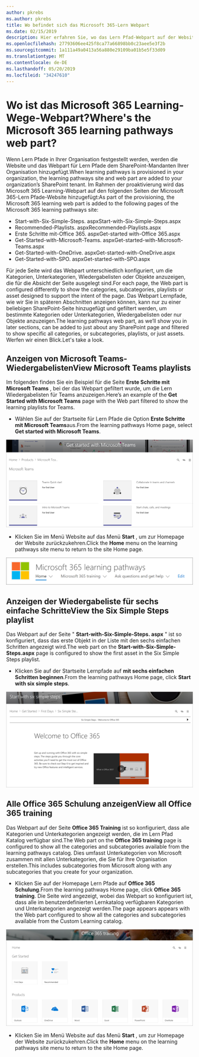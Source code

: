 ```yaml
---
author: pkrebs
ms.author: pkrebs
title: Wo befindet sich das Microsoft 365-Lern Webpart
ms.date: 02/15/2019
description: Hier erfahren Sie, wo das Lern Pfad-Webpart auf der Website für Lern Pfade angezeigt wird.
ms.openlocfilehash: 27793606ee425f8ca77a66898bb0c23aee5e3f2b
ms.sourcegitcommit: 1a111a49a0413a56a880e29109ba01b5e5f33d09
ms.translationtype: MT
ms.contentlocale: de-DE
ms.lasthandoff: 05/20/2019
ms.locfileid: "34247610"
---
```

# <a name="wheres-the-microsoft-365-learning-pathways-web-part"></a><span data-ttu-id="cdc3a-103">Wo ist das Microsoft 365 Learning-Wege-Webpart?</span><span class="sxs-lookup"><span data-stu-id="cdc3a-103">Where's the Microsoft 365 learning pathways web part?</span></span>

<span data-ttu-id="cdc3a-104">Wenn Lern Pfade in Ihrer Organisation festgestellt werden, werden die Website und das Webpart für Lern Pfade dem SharePoint-Mandanten Ihrer Organisation hinzugefügt.</span><span class="sxs-lookup"><span data-stu-id="cdc3a-104">When learning pathways is provisioned in your organization, the learning pathways site and web part are added to your organization’s SharePoint tenant.</span></span> <span data-ttu-id="cdc3a-105">Im Rahmen der proaktivierung wird das Microsoft 365 Learning-Webpart auf den folgenden Seiten der Microsoft 365-Lern Pfade-Website hinzugefügt:</span><span class="sxs-lookup"><span data-stu-id="cdc3a-105">As part of the provisioning, the Microsoft 365 learning web part is added to the following pages of the Microsoft 365 learning pathways site:</span></span>

- <span data-ttu-id="cdc3a-106">Start-with-Six-Simple-Steps. aspx</span><span class="sxs-lookup"><span data-stu-id="cdc3a-106">Start-with-Six-Simple-Steps.aspx</span></span> 
- <span data-ttu-id="cdc3a-107">Recommended-Playlists. aspx</span><span class="sxs-lookup"><span data-stu-id="cdc3a-107">Recommended-Playlists.aspx</span></span>
- <span data-ttu-id="cdc3a-108">Erste Schritte mit-Office 365. aspx</span><span class="sxs-lookup"><span data-stu-id="cdc3a-108">Get-started with-Office 365.aspx</span></span>
- <span data-ttu-id="cdc3a-109">Get-Started-with-Microsoft-Teams. aspx</span><span class="sxs-lookup"><span data-stu-id="cdc3a-109">Get-started-with-Microsoft-Teams.aspx</span></span>
- <span data-ttu-id="cdc3a-110">Get-Started-with-OneDrive. aspx</span><span class="sxs-lookup"><span data-stu-id="cdc3a-110">Get-started-with-OneDrive.aspx</span></span>
- <span data-ttu-id="cdc3a-111">Get-Started-with-SPO. aspx</span><span class="sxs-lookup"><span data-stu-id="cdc3a-111">Get-started-with-SPO.aspx</span></span>

<span data-ttu-id="cdc3a-112">Für jede Seite wird das Webpart unterschiedlich konfiguriert, um die Kategorien, Unterkategorien, Wiedergabelisten oder Objekte anzuzeigen, die für die Absicht der Seite ausgelegt sind.</span><span class="sxs-lookup"><span data-stu-id="cdc3a-112">For each page, the Web part is configured differently to show the categories, subcategories, playlists or asset designed to support the intent of the page.</span></span> <span data-ttu-id="cdc3a-113">Das Webpart Lernpfade, wie wir Sie in späteren Abschnitten anzeigen können, kann nur zu einer beliebigen SharePoint-Seite hinzugefügt und gefiltert werden, um bestimmte Kategorien oder Unterkategorien, Wiedergabelisten oder nur Objekte anzuzeigen.</span><span class="sxs-lookup"><span data-stu-id="cdc3a-113">The learning pathways web part, as we’ll show you in later sections, can be added to just about any SharePoint page and filtered to show specific all categories, or subcategories, playlists, or just assets.</span></span> <span data-ttu-id="cdc3a-114">Werfen wir einen Blick.</span><span class="sxs-lookup"><span data-stu-id="cdc3a-114">Let's take a look.</span></span> 

## <a name="view-microsoft-teams-playlists"></a><span data-ttu-id="cdc3a-115">Anzeigen von Microsoft Teams-Wiedergabelisten</span><span class="sxs-lookup"><span data-stu-id="cdc3a-115">View Microsoft Teams playlists</span></span>

<span data-ttu-id="cdc3a-116">Im folgenden finden Sie ein Beispiel für die Seite **Erste Schritte mit Microsoft Teams** , bei der das Webpart gefiltert wurde, um die Lern Wiedergabelisten für Teams anzuzeigen.</span><span class="sxs-lookup"><span data-stu-id="cdc3a-116">Here’s an example of the **Get Started with Microsoft Teams** page with the Web part filtered to show the learning playlists for Teams.</span></span> 

- <span data-ttu-id="cdc3a-117">Wählen Sie auf der Startseite für Lern Pfade die Option **Erste Schritte mit Microsoft Teams**aus.</span><span class="sxs-lookup"><span data-stu-id="cdc3a-117">From the learning pathways Home page, select **Get started with Microsoft Teams**.</span></span>

![CG-whereiswp-Teams. png](media/cg-whereiswp-teams.png)

- <span data-ttu-id="cdc3a-119">Klicken Sie im Menü Website auf das Menü **Start** , um zur Homepage der Website zurückzukehren.</span><span class="sxs-lookup"><span data-stu-id="cdc3a-119">Click the **Home** menu on the learning pathways site menu to return to the site Home page.</span></span>

![CG-homebtnmenu. png](media/cg-homebtnmenu.png)

## <a name="view-the-six-simple-steps-playlist"></a><span data-ttu-id="cdc3a-121">Anzeigen der Wiedergabeliste für sechs einfache Schritte</span><span class="sxs-lookup"><span data-stu-id="cdc3a-121">View the Six Simple Steps playlist</span></span>

<span data-ttu-id="cdc3a-122">Das Webpart auf der Seite " **Start-with-Six-Simple-Steps. aspx** " ist so konfiguriert, dass das erste Objekt in der Liste mit den sechs einfachen Schritten angezeigt wird.</span><span class="sxs-lookup"><span data-stu-id="cdc3a-122">The web part on the **Start-with-Six-Simple-Steps.aspx** page is configured to show the first asset in the Six Simple Steps playlist.</span></span> 

- <span data-ttu-id="cdc3a-123">Klicken Sie auf der Startseite Lernpfade auf **mit sechs einfachen Schritten beginnen**.</span><span class="sxs-lookup"><span data-stu-id="cdc3a-123">From the learning pathways Home page,  click **Start with six simple steps**.</span></span> 

![CG-whereiswp-Six. png](media/cg-whereiswp-six.png)

## <a name="view-all-office-365-training"></a><span data-ttu-id="cdc3a-125">Alle Office 365 Schulung anzeigen</span><span class="sxs-lookup"><span data-stu-id="cdc3a-125">View all Office 365 training</span></span>

<span data-ttu-id="cdc3a-126">Das Webpart auf der Seite **Office 365 Training** ist so konfiguriert, dass alle Kategorien und Unterkategorien angezeigt werden, die im Lern Pfad Katalog verfügbar sind.</span><span class="sxs-lookup"><span data-stu-id="cdc3a-126">The Web part on the **Office 365 training** page is configured to show all the categories and subcategories available from the learning pathways catalog.</span></span> <span data-ttu-id="cdc3a-127">Dies umfasst Unterkategorien von Microsoft zusammen mit allen Unterkategorien, die Sie für Ihre Organisation erstellen.</span><span class="sxs-lookup"><span data-stu-id="cdc3a-127">This includes subcategories from Microsoft along with any subcategories that you create for your organization.</span></span>

- <span data-ttu-id="cdc3a-128">Klicken Sie auf der Homepage Lern Pfade auf **Office 365 Schulung**.</span><span class="sxs-lookup"><span data-stu-id="cdc3a-128">From the learning pathways Home page, click **Office 365 training**.</span></span> <span data-ttu-id="cdc3a-129">Die Seite wird angezeigt, wobei das Webpart so konfiguriert ist, dass alle im benutzerdefinierten Lernkatalog verfügbaren Kategorien und Unterkategorien angezeigt werden.</span><span class="sxs-lookup"><span data-stu-id="cdc3a-129">The page appears appears with the Web part configured to show all the categories and subcategories available from the Custom Learning catalog.</span></span>

![CG-whereiswp-o365. png](media/cg-whereiswp-o365.png)

- <span data-ttu-id="cdc3a-131">Klicken Sie im Menü Website auf das Menü **Start** , um zur Homepage der Website zurückzukehren.</span><span class="sxs-lookup"><span data-stu-id="cdc3a-131">Click the **Home** menu on the learning pathways site menu to return to the site Home page.</span></span>

